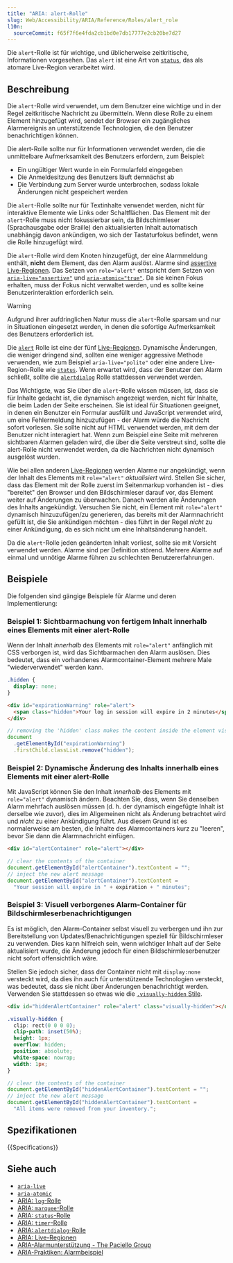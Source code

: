 ```yaml
---
title: "ARIA: alert-Rolle"
slug: Web/Accessibility/ARIA/Reference/Roles/alert_role
l10n:
  sourceCommit: f65f7f6e4fda2cb1bd0e7db17777e2cb20be7d27
---
```


Die `alert`-Rolle ist für wichtige, und üblicherweise zeitkritische, Informationen vorgesehen. Das `alert` ist eine Art von [`status`](/de/docs/Web/Accessibility/ARIA/Reference/Roles/status_role), das als atomare Live-Region verarbeitet wird.

## Beschreibung

Die `alert`-Rolle wird verwendet, um dem Benutzer eine wichtige und in der Regel zeitkritische Nachricht zu übermitteln. Wenn diese Rolle zu einem Element hinzugefügt wird, sendet der Browser ein zugängliches Alarmereignis an unterstützende Technologien, die den Benutzer benachrichtigen können.

Die alert-Rolle sollte nur für Informationen verwendet werden, die die unmittelbare Aufmerksamkeit des Benutzers erfordern, zum Beispiel:

- Ein ungültiger Wert wurde in ein Formularfeld eingegeben
- Die Anmeldesitzung des Benutzers läuft demnächst ab
- Die Verbindung zum Server wurde unterbrochen, sodass lokale Änderungen nicht gespeichert werden

Die `alert`-Rolle sollte nur für Textinhalte verwendet werden, nicht für interaktive Elemente wie Links oder Schaltflächen. Das Element mit der `alert`-Rolle muss nicht fokussierbar sein, da Bildschirmleser (Sprachausgabe oder Braille) den aktualisierten Inhalt automatisch unabhängig davon ankündigen, wo sich der Tastaturfokus befindet, wenn die Rolle hinzugefügt wird.

Die `alert`-Rolle wird dem Knoten hinzugefügt, der eine Alarmmeldung enthält, **nicht** dem Element, das den Alarm auslöst. Alarme sind [assertive Live-Regionen](/de/docs/Web/Accessibility/ARIA/Guides/Live_regions). Das Setzen von `role="alert"` entspricht dem Setzen von [`aria-live="assertive"`](/de/docs/Web/Accessibility/ARIA/Reference/Attributes/aria-live) und [`aria-atomic="true"`](/de/docs/Web/Accessibility/ARIA/Reference/Attributes/aria-atomic). Da sie keinen Fokus erhalten, muss der Fokus nicht verwaltet werden, und es sollte keine Benutzerinteraktion erforderlich sein.

> [!WARNING]
> Aufgrund ihrer aufdringlichen Natur muss die `alert`-Rolle sparsam und nur in Situationen eingesetzt werden, in denen die sofortige Aufmerksamkeit des Benutzers erforderlich ist.

Die [`alert`](https://www.w3.org/TR/wai-aria-1.1/#alert) Rolle ist eine der fünf [Live-Regionen](/de/docs/Web/Accessibility/ARIA/Guides/Live_regions). Dynamische Änderungen, die weniger dringend sind, sollten eine weniger aggressive Methode verwenden, wie zum Beispiel `aria-live="polite"` oder eine andere Live-Region-Rolle wie [`status`](/de/docs/Web/Accessibility/ARIA/Reference/Roles/status_role). Wenn erwartet wird, dass der Benutzer den Alarm schließt, sollte die [`alertdialog`](/de/docs/Web/Accessibility/ARIA/Reference/Roles/alertdialog_role) Rolle stattdessen verwendet werden.

Das Wichtigste, was Sie über die `alert`-Rolle wissen müssen, ist, dass sie für Inhalte gedacht ist, die dynamisch angezeigt werden, nicht für Inhalte, die beim Laden der Seite erscheinen. Sie ist ideal für Situationen geeignet, in denen ein Benutzer ein Formular ausfüllt und JavaScript verwendet wird, um eine Fehlermeldung hinzuzufügen - der Alarm würde die Nachricht sofort vorlesen. Sie sollte nicht auf HTML verwendet werden, mit dem der Benutzer nicht interagiert hat. Wenn zum Beispiel eine Seite mit mehreren sichtbaren Alarmen geladen wird, die über die Seite verstreut sind, sollte die alert-Rolle nicht verwendet werden, da die Nachrichten nicht dynamisch ausgelöst wurden.

Wie bei allen anderen [Live-Regionen](/de/docs/Web/Accessibility/ARIA/Guides/Live_regions) werden Alarme nur angekündigt, wenn der Inhalt des Elements mit `role="alert"` _aktualisiert_ wird. Stellen Sie sicher, dass das Element mit der Rolle zuerst im Seitenmarkup vorhanden ist - dies "bereitet" den Browser und den Bildschirmleser darauf vor, das Element weiter auf Änderungen zu überwachen. Danach werden alle Änderungen des Inhalts angekündigt. Versuchen Sie nicht, ein Element mit `role="alert"` dynamisch hinzuzufügen/zu generieren, das bereits mit der Alarmnachricht gefüllt ist, die Sie ankündigen möchten - dies führt in der Regel _nicht_ zu einer Ankündigung, da es sich nicht um eine Inhaltsänderung handelt.

Da die `alert`-Rolle jeden geänderten Inhalt vorliest, sollte sie mit Vorsicht verwendet werden. Alarme sind per Definition störend. Mehrere Alarme auf einmal und unnötige Alarme führen zu schlechten Benutzererfahrungen.

## Beispiele

Die folgenden sind gängige Beispiele für Alarme und deren Implementierung:

### Beispiel 1: Sichtbarmachung von fertigem Inhalt innerhalb eines Elements mit einer alert-Rolle

Wenn der Inhalt _innerhalb_ des Elements mit `role="alert"` anfänglich mit CSS verborgen ist, wird das Sichtbarmachen den Alarm auslösen. Dies bedeutet, dass ein vorhandenes Alarmcontainer-Element mehrere Male "wiederverwendet" werden kann.

```css
.hidden {
  display: none;
}
```

```html
<div id="expirationWarning" role="alert">
  <span class="hidden">Your log in session will expire in 2 minutes</span>
</div>
```

```js
// removing the 'hidden' class makes the content inside the element visible, which will make the screen reader announce the alert:
document
  .getElementById("expirationWarning")
  .firstChild.classList.remove("hidden");
```

### Beispiel 2: Dynamische Änderung des Inhalts innerhalb eines Elements mit einer alert-Rolle

Mit JavaScript können Sie den Inhalt _innerhalb_ des Elements mit `role="alert"` dynamisch ändern. Beachten Sie, dass, wenn Sie denselben Alarm mehrfach auslösen müssen (d. h. der dynamisch eingefügte Inhalt ist derselbe wie zuvor), dies im Allgemeinen nicht als Änderung betrachtet wird und _nicht_ zu einer Ankündigung führt. Aus diesem Grund ist es normalerweise am besten, die Inhalte des Alarmcontainers kurz zu "leeren", bevor Sie dann die Alarmnachricht einfügen.

```html
<div id="alertContainer" role="alert"></div>
```

```js
// clear the contents of the container
document.getElementById("alertContainer").textContent = "";
// inject the new alert message
document.getElementById("alertContainer").textContent =
  "Your session will expire in " + expiration + " minutes";
```

### Beispiel 3: Visuell verborgenes Alarm-Container für Bildschirmleserbenachrichtigungen

Es ist möglich, den Alarm-Container selbst visuell zu verbergen und ihn zur Bereitstellung von Updates/Benachrichtigungen speziell für Bildschirmleser zu verwenden. Dies kann hilfreich sein, wenn wichtiger Inhalt auf der Seite aktualisiert wurde, die Änderung jedoch für einen Bildschirmleserbenutzer nicht sofort offensichtlich wäre.

Stellen Sie jedoch sicher, dass der Container nicht mit `display:none` versteckt wird, da dies ihn auch für unterstützende Technologien versteckt, was bedeutet, dass sie nicht über Änderungen benachrichtigt werden. Verwenden Sie stattdessen so etwas wie die [`.visually-hidden` Stile](https://www.a11yproject.com/posts/how-to-hide-content/).

```html
<div id="hiddenAlertContainer" role="alert" class="visually-hidden"></div>
```

```css
.visually-hidden {
  clip: rect(0 0 0 0);
  clip-path: inset(50%);
  height: 1px;
  overflow: hidden;
  position: absolute;
  white-space: nowrap;
  width: 1px;
}
```

```js
// clear the contents of the container
document.getElementById("hiddenAlertContainer").textContent = "";
// inject the new alert message
document.getElementById("hiddenAlertContainer").textContent =
  "All items were removed from your inventory.";
```

## Spezifikationen

{{Specifications}}

## Siehe auch

- [`aria-live`](/de/docs/Web/Accessibility/ARIA/Reference/Attributes/aria-live)
- [`aria-atomic`](/de/docs/Web/Accessibility/ARIA/Reference/Attributes/aria-atomic)
- [ARIA: `log`-Rolle](/de/docs/Web/Accessibility/ARIA/Reference/Roles/log_role)
- [ARIA: `marquee`-Rolle](/de/docs/Web/Accessibility/ARIA/Reference/Roles/marquee_role)
- [ARIA: `status`-Rolle](/de/docs/Web/Accessibility/ARIA/Reference/Roles/status_role)
- [ARIA: `timer`-Rolle](/de/docs/Web/Accessibility/ARIA/Reference/Roles/timer_role)
- [ARIA: `alertdialog`-Rolle](/de/docs/Web/Accessibility/ARIA/Reference/Roles/alertdialog_role)
- [ARIA: Live-Regionen](/de/docs/Web/Accessibility/ARIA/Guides/Live_regions)
- [ARIA-Alarmunterstützung - The Paciello Group](https://www.tpgi.com/aria-alert-support/)
- [ARIA-Praktiken: Alarmbeispiel](https://www.w3.org/WAI/ARIA/apg/patterns/alert/examples/alert/)
